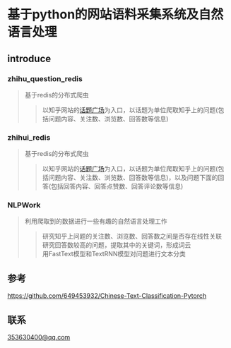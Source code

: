 # 基于python的网站语料采集系统及自然语言处理
## introduce

### zhihu_question_redis

>基于redis的分布式爬虫
>>以知乎网站的[话题广场](https://www.zhihu.com/topics)为入口，以话题为单位爬取知乎上的问题(包括问题内容、关注数、浏览数、回答数等信息)

### zhihui_redis

>基于redis的分布式爬虫
>>以知乎网站的[话题广场](https://www.zhihu.com/topics)为入口，以话题为单位爬取知乎上的问题(包括问题内容、关注数、浏览数、回答数等信息)，以及问题下面的回答(包括回答内容、回答点赞数、回答评论数等信息)

### NLPWork
>利用爬取到的数据进行一些有趣的自然语言处理工作<br>
>>研究知乎上问题的关注数、浏览数、回答数之间是否存在线性关联<br>
>>研究回答数较高的问题，提取其中的关键词，形成词云<br>
>>用FastText模型和TextRNN模型对问题进行文本分类





## 参考
https://github.com/649453932/Chinese-Text-Classification-Pytorch

## 联系
353630400@qq.com<br>
